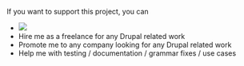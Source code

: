 If you want to support this project, you can

- [<img src="https://www.drupal.org/files/images/buy_me_a_coffee.png">](https://bit.ly/34jPKcE)
- Hire me as a freelance for any Drupal related work
- Promote me to any company looking for any Drupal related work
- Help me with testing / documentation / grammar fixes / use cases
